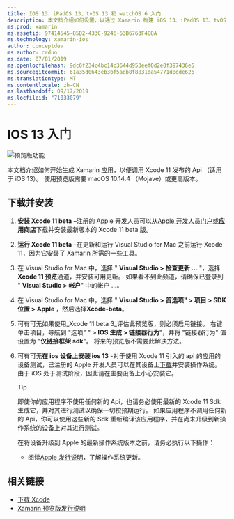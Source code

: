 ```yaml
---
title: IOS 13、iPadOS 13、tvOS 13 和 watchOS 6 入门
description: 本文档介绍如何设置，以通过 Xamarin 构建 iOS 13、iPadOS 13、tvOS 13 和 watchOS 6 应用。 它讨论了如何下载 Xcode 11 和 update Visual Studio for Mac。
ms.prod: xamarin
ms.assetid: 97414545-85D2-433C-9246-63B6763F488A
ms.technology: xamarin-ios
author: conceptdev
ms.author: crdun
ms.date: 07/01/2019
ms.openlocfilehash: 9dc6f234c4bc14c3644d953eef0d2e0f397436e5
ms.sourcegitcommit: 61a35d0643eb3bf5adb8f8831da54771d8dde626
ms.translationtype: MT
ms.contentlocale: zh-CN
ms.lasthandoff: 09/17/2019
ms.locfileid: "71033079"
---
```

# <a name="get-started-with-ios-13"></a>IOS 13 入门

![预览版功能](~/media/shared/preview.png)

本文档介绍如何开始生成 Xamarin 应用，以便调用 Xcode 11 发布的 Api （适用于 iOS 13）。 使用预览版需要 macOS 10.14.4 （Mojave）或更高版本。

## <a name="download-and-install"></a>下载并安装

1. **安装 Xcode 11 beta** –注册的 Apple 开发人员可以从[Apple 开发人员门户](https://developer.apple.com/download/)或**应用商店**下载并安装最新版本的 Xcode 11 beta 版。

2. **运行 Xcode 11 beta** –在更新和运行 Visual Studio for Mac 之前运行 Xcode 11，因为它安装了 Xamarin 所需的一些工具。

3. 在 Visual Studio for Mac 中，选择 " **Visual Studio > 检查更新 ...** "，选择**Xcode 11 预览**通道，并安装可用更新。 如果看不到此频道，请确保已登录到 " **Visual Studio > 帐户**" 中的帐户 ...。

4. 在 Visual Studio for Mac 中，选择 " **Visual Studio > 首选项" > 项目 > SDK 位置 > Apple** ，然后选择**Xcode-beta**。

5. 可有可无如果使用_Xcode 11 beta 3_评估此预览版，则必须启用链接。 右键单击项目，导航到 "选项" " **> IOS 生成 > 链接器行为**"，并将 "链接器行为" 值设置为 "**仅链接框架 sdk**"。 将来的预览版不需要此解决方法。

6. 可有可无**在 ios 设备上安装 ios 13** -对于使用 Xcode 11 引入的 api 的应用的设备测试，已注册的 Apple 开发人员可以在其设备上[下载](https://developer.apple.com/download)并安装操作系统。 由于 iOS 处于测试阶段，因此请在主要设备上小心安装它。

   > [!TIP]
   > 即使你的应用程序不使用任何新的 Api，也请务必使用最新的 Xcode 11 Sdk 生成它，并对其进行测试以确保一切按预期运行。 如果应用程序不调用任何新的 Api，你可以使用这些新的 Sdk 重新编译该应用程序，并在尚未升级到新操作系统的设备上对其进行测试。
   >
   > 在将设备升级到 Apple 的最新操作系统版本之前，请务必执行以下操作：
   >
   > - 阅读[Apple 发行说明](https://developer.apple.com/download/)，了解操作系统更新。

## <a name="related-links"></a>相关链接

- [下载 Xcode](https://developer.apple.com/download/)
- [Xamarin 预览版发行说明](/xamarin/ios/release-notes/12/12.99)
